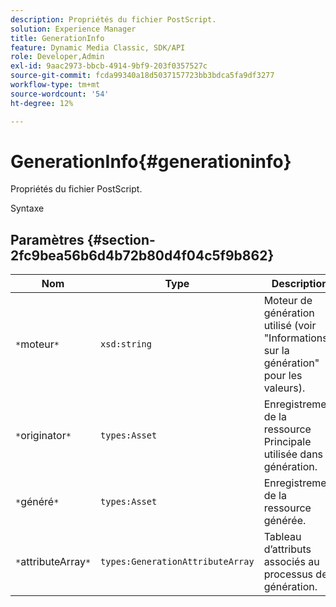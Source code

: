```yaml
---
description: Propriétés du fichier PostScript.
solution: Experience Manager
title: GenerationInfo
feature: Dynamic Media Classic, SDK/API
role: Developer,Admin
exl-id: 9aac2973-bbcb-4914-9bf9-203f0357527c
source-git-commit: fcda99340a18d5037157723bb3bdca5fa9df3277
workflow-type: tm+mt
source-wordcount: '54'
ht-degree: 12%

---
```


# GenerationInfo{#generationinfo}

Propriétés du fichier PostScript.

Syntaxe

## Paramètres {#section-2fc9bea56b6d4b72b80d4f04c5f9b862}

| Nom | Type | Description |
|---|---|---|
| `*`moteur`*` | `xsd:string` | Moteur de génération utilisé (voir &quot;Informations sur la génération&quot; pour les valeurs). |
| `*`originator`*` | `types:Asset` | Enregistrement de la ressource Principale utilisée dans la génération. |
| `*`généré`*` | `types:Asset` | Enregistrement de la ressource générée. |
| `*`attributeArray`*` | `types:GenerationAttributeArray` | Tableau d’attributs associés au processus de génération. |
